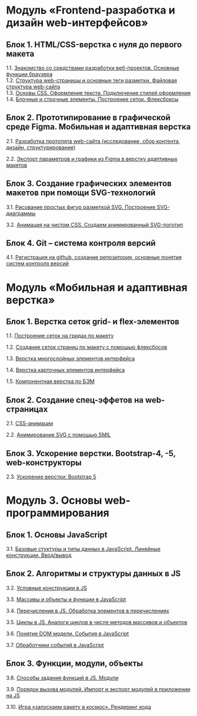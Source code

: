 # Модуль «Frontend-разработка и дизайн web-интерфейсов»

## Блок 1. HTML/CSS-верстка с нуля до первого макета
1.1. [Знакомство со средствами разработки веб-проектов. Основные функции браузера](editors/)  
1.2. [Структура web-страницы и основные теги разметки. Файловая структура web-сайта](tags/)  
1.3. [Основы CSS. Оформление текста. Подключение стилей оформления](selectors/)  
1.4. [Блочные и строчные элементы. Построение сеток. Флексбоксы](flexbox/)  

## Блок 2. Прототипирование в графической среде Figma. Мобильная и адаптивная верстка
2.1. [Разработка прототипа web-сайта (исследование, сбор контента, дизайн, структурирование)](mudboardfigma/)

2.2. [Экспорт параметров и графики из Figma в верстку адаптивных макетов](project/)

## Блок 3. Создание графических элементов макетов при помощи SVG-технологий

3.1. [Рисование простых фигур разметкой SVG. Построение SVG-диаграммы](svg/)

3.2. [Анимация на чистом CSS. Создаем анимированный SVG-логотип](animation/)

## Блок 4. Git – система контроля версий
4.1. [Регистрация на github, создание репозитория, основные понятия систем контроля версий](https://htmlacademy.ru/blog/git)

# Модуль «Мобильная и адаптивная верстка»

## Блок 1. Верстка сеток grid- и flex-элементов
1.1. [Построение сеток на гридах по макету](gridLayout/)

1.2. [Создание сеток страниц по макету с помощью флексбосов](flexboxLayout/)

1.3. [Верстка многослойных элементов интерфейса](navigation/) 

1.4. [Верстка карточных элементов интерфейса ](cardItems/)

1.5. [Компонентная верстка по БЭМ](bem/)

## Блок 2. Создание спец-эффетов на web-страницах
2.1. [CSS-aнимации](animation/)

2.2. [Анимирование SVG с помощью SMIL](svg-animation/)
## Блок 3. Ускорение верстки. Bootstrap-4, -5, web-конструкторы
2.3. [Ускорение верстки: Bootstrap 5](bootstrap5/)

# Модуль 3. Основы web-программирования

## Блок 1. Основы JavaScript
3.1. [Базовые стуктуры и типы данных в JavaScript. Линейные конструкции. Ввод/вывод](JS-base/)

## Блок 2. Алгоритмы и структуры данных в JS
3.2. [Условные конструкции в JS](JS-base/)

3.3. [Массивы и объекты и функции в JavaScript](JS-base/)

3.4. [Перечисления в JS. Обработка элементов в перечислениях](JS-base/)

3.5. [Циклы в JS. Аналоги циклов в числе методов массивов и объектов](JS-base/)

3.6. [Понятие DOM модели. События в JavaScript](JS-base/)

3.7. [Обработчики событий в JavaScript](JS-base/)

## Блок 3. Функции, модули, объекты
3.8. [Способы задания функций в JS. Модули](JS-modules/)

3.9. [Порядок вызова модулей. Импорт и экспорт модулей в приложении на JS](JS-modules/)

3.10. [Игра «запускаем ракету в космос». Рендеринг кода](JS-modules/)
